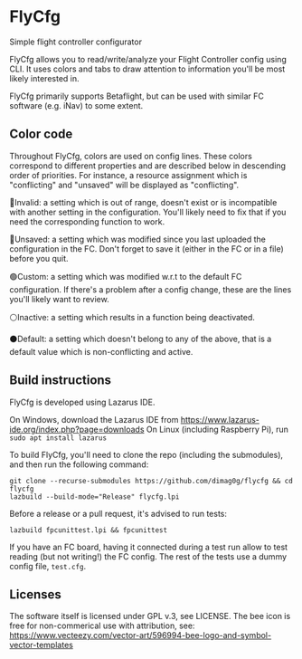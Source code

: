 # FlyCfg
Simple flight controller configurator

FlyCfg allows you to read/write/analyze your Flight Controller config using CLI. It uses colors and tabs to draw attention to information you'll be most likely interested in.

FlyCfg primarily supports Betaflight, but can be used with similar FC software (e.g. iNav) to some extent.

Color code
---

Throughout FlyCfg, colors are used on config lines. These colors correspond to different properties and are described below in descending order of priorities. For instance, a resource assignment which is "conflicting" and "unsaved" will be displayed as "conflicting".

🔴Invalid: a setting which is out of range, doesn't exist or is incompatible with another setting in the configuration. You'll likely need to fix that if you need the corresponding function to work.

🔵Unsaved: a setting which was modified since you last uploaded the configuration in the FC. Don't forget to save it (either in the FC or in a file) before you quit.

🟢Custom: a setting which was modified w.r.t to the default FC configuration. If there's a problem after a config change, these are the lines you'll likely want to review.

⚪Inactive: a setting which results in a function being deactivated.

⚫Default: a setting which doesn't belong to any of the above, that is a default value which is non-conflicting and active.


Build instructions
---

FlyCfg is developed using Lazarus IDE.

On Windows, download the Lazarus IDE from https://www.lazarus-ide.org/index.php?page=downloads
On Linux (including Raspberry Pi), run `sudo apt install lazarus`

To build FlyCfg, you'll need to clone the repo (including the submodules), and then run the following command:

    git clone --recurse-submodules https://github.com/dimag0g/flycfg && cd flycfg
    lazbuild --build-mode="Release" flycfg.lpi

Before a release or a pull request, it's advised to run tests:

    lazbuild fpcunittest.lpi && fpcunittest

If you have an FC board, having it connected during a test run allow to test reading (but not writing!) the FC config. The rest of the tests use a dummy config file, `test.cfg`.

Licenses
---

The software itself is licensed under GPL v.3, see LICENSE. 
The bee icon is free for non-commerical use with attribution, see: https://www.vecteezy.com/vector-art/596994-bee-logo-and-symbol-vector-templates
